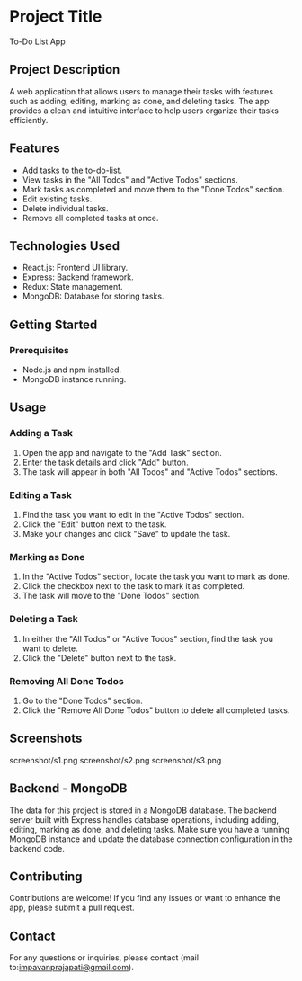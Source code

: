 # Project Title

To-Do List App

## Project Description

A web application that allows users to manage their tasks with features such as adding, editing, marking as done, and deleting tasks. The app provides a clean and intuitive interface to help users organize their tasks efficiently.

## Features

- Add tasks to the to-do-list.
- View tasks in the "All Todos" and "Active Todos" sections.
- Mark tasks as completed and move them to the "Done Todos" section.
- Edit existing tasks.
- Delete individual tasks.
- Remove all completed tasks at once.

## Technologies Used

- React.js: Frontend UI library.
- Express: Backend framework.
- Redux: State management.
- MongoDB: Database for storing tasks.

## Getting Started

### Prerequisites

- Node.js and npm installed.
- MongoDB instance running.

## Usage

### Adding a Task

1. Open the app and navigate to the "Add Task" section.
2. Enter the task details and click "Add" button.
3. The task will appear in both "All Todos" and "Active Todos" sections.

### Editing a Task

1. Find the task you want to edit in the "Active Todos" section.
2. Click the "Edit" button next to the task.
3. Make your changes and click "Save" to update the task.

### Marking as Done

1. In the "Active Todos" section, locate the task you want to mark as done.
2. Click the checkbox next to the task to mark it as completed.
3. The task will move to the "Done Todos" section.

### Deleting a Task

1. In either the "All Todos" or "Active Todos" section, find the task you want to delete.
2. Click the "Delete" button next to the task.

### Removing All Done Todos

1. Go to the "Done Todos" section.
2. Click the "Remove All Done Todos" button to delete all completed tasks.

## Screenshots
screenshot/s1.png
screenshot/s2.png
screenshot/s3.png


## Backend - MongoDB

The data for this project is stored in a MongoDB database. The backend server built with Express handles database operations, including adding, editing, marking as done, and deleting tasks. Make sure you have a running MongoDB instance and update the database connection configuration in the backend code.

## Contributing

Contributions are welcome! If you find any issues or want to enhance the app, please submit a pull request.

## Contact

For any questions or inquiries, please contact (mail to:impavanprajapati@gmail.com).
